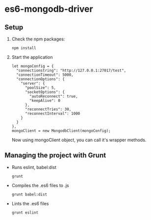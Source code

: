 # es6-mongodb-driver


## Setup

1. Check the npm packages:

    ```
    npm install
    ```

2. Start the application

    ```
    let mongoConfig = {
      "connectionstring": "http://127.0.0.1:27017/test",
      "connectionTimeout": 5000,
      "connectionOptions": {
        "server": {
          "poolSize": 5,
          "socketOptions": {
            "autoReconnect": true,
            "keepAlive": 0
          },
          "reconnectTries": 30,
          "reconnectInterval": 1000
        }
      }
    },
    mongoClient = new MongodbClient(mongoConfig);
    ```
    Now using mongoClient object, you can call it's wrapper methods.

## Managing the project with Grunt

* Runs eslint, babel:dist

    ```
    grunt
    ```

* Compiles the .es6 files to .js
 
    ```
    grunt babel:dist
    ```

* Lints the .es6 files

    ```
    grunt eslint
    ```

